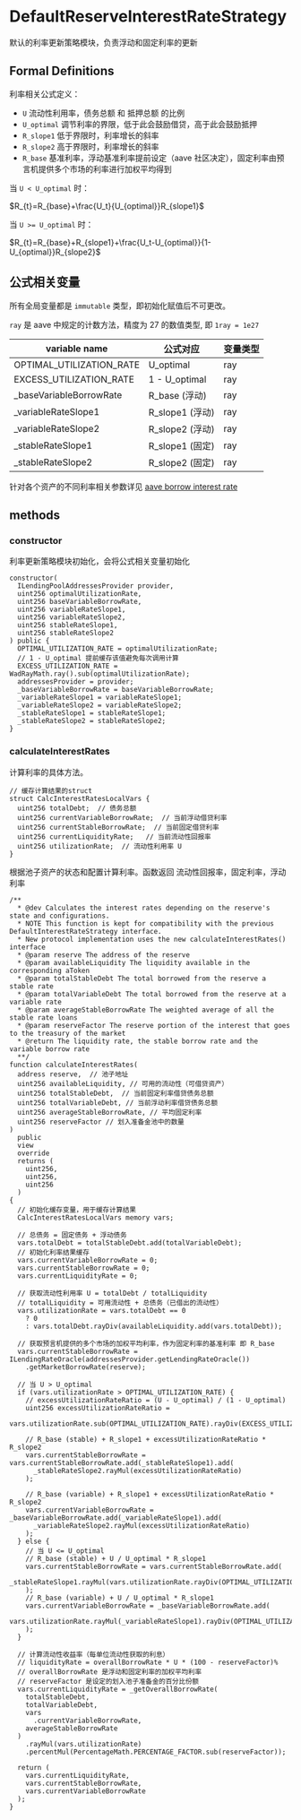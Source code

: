 # DefaultReserveInterestRateStrategy

默认的利率更新策略模块，负责浮动和固定利率的更新

## Formal Definitions

利率相关公式定义：

- `U` 流动性利用率，债务总额 和 抵押总额 的比例
- `U_optimal` 调节利率的界限，低于此会鼓励借贷，高于此会鼓励抵押
- `R_slope1` 低于界限时，利率增长的斜率
- `R_slope2` 高于界限时，利率增长的斜率
- `R_base` 基准利率，浮动基准利率提前设定（aave 社区决定），固定利率由预言机提供多个市场的利率进行加权平均得到

当 `U < U_optimal` 时：

$R_{t}=R_{base}+\frac{U_t}{U_{optimal}}R_{slope1}$
<!-- <img src="https://render.githubusercontent.com/render/math?math=R_{t}=R_{base}%2B\frac{U_t}{U_{optimal}}R_{slope1}" style="display: block;margin: 24px auto;" /> -->

当 `U >= U_optimal` 时：

$R_{t}=R_{base}+R_{slope1}+\frac{U_t-U_{optimal}}{1-U_{optimal}}R_{slope2}$
<!-- <img src="https://render.githubusercontent.com/render/math?math=R_{t}=R_{base}%2BR_{slope1}%2B\frac{U_t-U_{optimal}}{1-U_{optimal}}R_{slope2}" style="display: block;margin: 24px auto;" /> -->

## 公式相关变量

所有全局变量都是 `immutable` 类型，即初始化赋值后不可更改。

`ray` 是 aave 中规定的计数方法，精度为 27 的数值类型, 即 `1ray = 1e27`

| variable name            | 公式对应        | 变量类型 |
| ------------------------ | --------------- | -------- |
| OPTIMAL_UTILIZATION_RATE | U_optimal       | ray      |
| EXCESS_UTILIZATION_RATE  | 1 - U_optimal   | ray      |
| \_baseVariableBorrowRate | R_base (浮动)   | ray      |
| \_variableRateSlope1     | R_slope1 (浮动) | ray      |
| \_variableRateSlope2     | R_slope2 (浮动) | ray      |
| \_stableRateSlope1       | R_slope1 (固定) | ray      |
| \_stableRateSlope2       | R_slope2 (固定) | ray      |

针对各个资产的不同利率相关参数详见 [aave borrow interest rate](https://docs.aave.com/risk/liquidity-risk/borrow-interest-rate)

## methods

### constructor

利率更新策略模块初始化，会将公式相关变量初始化

```solidity
constructor(
  ILendingPoolAddressesProvider provider,
  uint256 optimalUtilizationRate,
  uint256 baseVariableBorrowRate,
  uint256 variableRateSlope1,
  uint256 variableRateSlope2,
  uint256 stableRateSlope1,
  uint256 stableRateSlope2
) public {
  OPTIMAL_UTILIZATION_RATE = optimalUtilizationRate;
  // 1 - U_optimal 提前缓存该值避免每次调用计算
  EXCESS_UTILIZATION_RATE = WadRayMath.ray().sub(optimalUtilizationRate);
  addressesProvider = provider;
  _baseVariableBorrowRate = baseVariableBorrowRate;
  _variableRateSlope1 = variableRateSlope1;
  _variableRateSlope2 = variableRateSlope2;
  _stableRateSlope1 = stableRateSlope1;
  _stableRateSlope2 = stableRateSlope2;
}
```

### calculateInterestRates

计算利率的具体方法。

```solidity
// 缓存计算结果的struct
struct CalcInterestRatesLocalVars {
  uint256 totalDebt;  // 债务总额
  uint256 currentVariableBorrowRate;  // 当前浮动借贷利率
  uint256 currentStableBorrowRate;  // 当前固定借贷利率
  uint256 currentLiquidityRate;   // 当前流动性回报率
  uint256 utilizationRate;  // 流动性利用率 U
}
```

根据池子资产的状态和配置计算利率。函数返回 流动性回报率，固定利率，浮动利率

```solidity
/**
  * @dev Calculates the interest rates depending on the reserve's state and configurations.
  * NOTE This function is kept for compatibility with the previous DefaultInterestRateStrategy interface.
  * New protocol implementation uses the new calculateInterestRates() interface
  * @param reserve The address of the reserve
  * @param availableLiquidity The liquidity available in the corresponding aToken
  * @param totalStableDebt The total borrowed from the reserve a stable rate
  * @param totalVariableDebt The total borrowed from the reserve at a variable rate
  * @param averageStableBorrowRate The weighted average of all the stable rate loans
  * @param reserveFactor The reserve portion of the interest that goes to the treasury of the market
  * @return The liquidity rate, the stable borrow rate and the variable borrow rate
  **/
function calculateInterestRates(
  address reserve,  // 池子地址
  uint256 availableLiquidity, // 可用的流动性（可借贷资产）
  uint256 totalStableDebt,  // 当前固定利率借贷债务总额
  uint256 totalVariableDebt, // 当前浮动利率借贷债务总额
  uint256 averageStableBorrowRate, // 平均固定利率
  uint256 reserveFactor // 划入准备金池中的数量
)
  public
  view
  override
  returns (
    uint256,
    uint256,
    uint256
  )
{
  // 初始化缓存变量，用于缓存计算结果
  CalcInterestRatesLocalVars memory vars;

  // 总债务 = 固定债务 + 浮动债务
  vars.totalDebt = totalStableDebt.add(totalVariableDebt);
  // 初始化利率结果缓存
  vars.currentVariableBorrowRate = 0;
  vars.currentStableBorrowRate = 0;
  vars.currentLiquidityRate = 0;

  // 获取流动性利用率 U = totalDebt / totalLiquidity
  // totalLiquidity = 可用流动性 + 总债务（已借出的流动性）
  vars.utilizationRate = vars.totalDebt == 0
    ? 0
    : vars.totalDebt.rayDiv(availableLiquidity.add(vars.totalDebt));

  // 获取预言机提供的多个市场的加权平均利率，作为固定利率的基准利率 即 R_base
  vars.currentStableBorrowRate = ILendingRateOracle(addressesProvider.getLendingRateOracle())
    .getMarketBorrowRate(reserve);

  // 当 U > U_optimal
  if (vars.utilizationRate > OPTIMAL_UTILIZATION_RATE) {
    // excessUtilizationRateRatio = (U - U_optimal) / (1 - U_optimal)
    uint256 excessUtilizationRateRatio =
      vars.utilizationRate.sub(OPTIMAL_UTILIZATION_RATE).rayDiv(EXCESS_UTILIZATION_RATE);

    // R_base (stable) + R_slope1 + excessUtilizationRateRatio * R_slope2
    vars.currentStableBorrowRate = vars.currentStableBorrowRate.add(_stableRateSlope1).add(
      _stableRateSlope2.rayMul(excessUtilizationRateRatio)
    );

    // R_base (variable) + R_slope1 + excessUtilizationRateRatio * R_slope2
    vars.currentVariableBorrowRate = _baseVariableBorrowRate.add(_variableRateSlope1).add(
      _variableRateSlope2.rayMul(excessUtilizationRateRatio)
    );
  } else {
    // 当 U <= U_optimal
    // R_base (stable) + U / U_optimal * R_slope1
    vars.currentStableBorrowRate = vars.currentStableBorrowRate.add(
      _stableRateSlope1.rayMul(vars.utilizationRate.rayDiv(OPTIMAL_UTILIZATION_RATE))
    );
    // R_base (variable) + U / U_optimal * R_slope1
    vars.currentVariableBorrowRate = _baseVariableBorrowRate.add(
      vars.utilizationRate.rayMul(_variableRateSlope1).rayDiv(OPTIMAL_UTILIZATION_RATE)
    );
  }

  // 计算流动性收益率（每单位流动性获取的利息）
  // liquidityRate = overallBorrowRate * U * (100 - reserveFactor)%
  // overallBorrowRate 是浮动和固定利率的加权平均利率
  // reserveFactor 是设定的划入池子准备金的百分比份额
  vars.currentLiquidityRate = _getOverallBorrowRate(
    totalStableDebt,
    totalVariableDebt,
    vars
      .currentVariableBorrowRate,
    averageStableBorrowRate
  )
    .rayMul(vars.utilizationRate)
    .percentMul(PercentageMath.PERCENTAGE_FACTOR.sub(reserveFactor));

  return (
    vars.currentLiquidityRate,
    vars.currentStableBorrowRate,
    vars.currentVariableBorrowRate
  );
}
```

